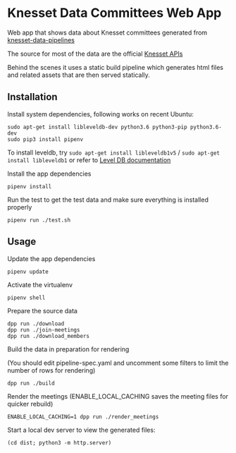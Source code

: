 # Knesset Data Committees Web App

Web app that shows data about Knesset committees generated from [knesset-data-pipelines](https://github.com/hasadna/knesset-data-pipelines)

The source for most of the data are the official [Knesset APIs](http://main.knesset.gov.il/Activity/Info/Pages/Databases.aspx)

Behind the scenes it uses a static build pipeline which generates html files and related assets that are then served statically.


## Installation

Install system dependencies, following works on recent Ubuntu:

```
sudo apt-get install libleveldb-dev python3.6 python3-pip python3.6-dev
sudo pip3 install pipenv
```

To install leveldb, try `sudo apt-get install libleveldb1v5` / `sudo apt-get install libleveldb1` or refer to [Level DB documentation](https://github.com/google/leveldb)

Install the app dependencies

```
pipenv install
```

Run the test to get the test data and make sure everything is installed properly

```
pipenv run ./test.sh
```


## Usage

Update the app dependencies

```
pipenv update
```

Activate the virtualenv

```
pipenv shell
```

Prepare the source data

```
dpp run ./download
dpp run ./join-meetings
dpp run ./download_members
```

Build the data in preparation for rendering

(You should edit pipeline-spec.yaml and uncomment some filters to limit the number of rows for rendering)

```
dpp run ./build
```

Render the meetings (ENABLE_LOCAL_CACHING saves the meeting files for quicker rebuild)

```
ENABLE_LOCAL_CACHING=1 dpp run ./render_meetings
```

Start a local dev server to view the generated files:

```
(cd dist; python3 -m http.server)
```

